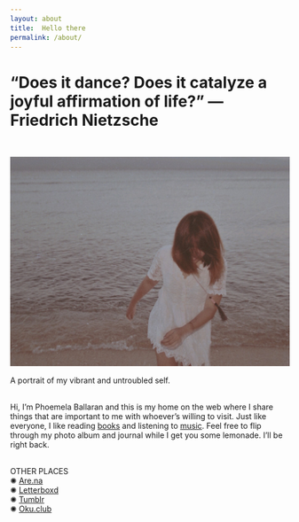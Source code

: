 ```yaml
---
layout: about
title:  Hello there
permalink: /about/
---
```

<h1>“Does it dance? Does it catalyze a joyful affirmation of life?” — Friedrich Nietzsche</h1>
<br>
<p align="center"><img src="https://raw.githubusercontent.com/comoballar/imagedb/main/selfportrait.jpg"/></p>
<figcaption>A portrait of my vibrant and untroubled self.</figcaption>
<br>
<p>Hi, I’m Phoemela Ballaran and this is my home on the web where I share things that are important to me with whoever’s willing to visit.
  Just like everyone, I like reading <a href="https://bit.ly/3Qqlu7b" target="_blank">books</a> and listening to <a href="https://radio4000.com/comoballar" target="_blank">music</a>.
  Feel free to flip through my photo album and journal while I get you some lemonade. I’ll be right back.</p>
<br>OTHER PLACES 
<br>✺ <a href="https://are.na/phoemela-ballaran" target="_blank">Are.na</a>
<br>✺ <a href="https://letterboxd.com/comoballar/" target="_blank">Letterboxd</a>
<br>✺ <a href="https://comoballar.tumblr.com/" target="_blank">Tumblr</a>
<br>✺ <a href="https://oku.club/user/phoemela">Oku.club</a>
<br>
<br>
